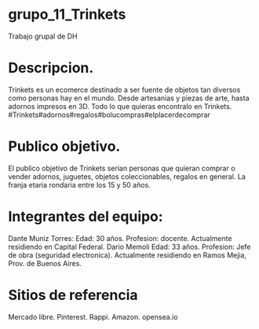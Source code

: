 # grupo_11_Trinkets
Trabajo grupal de DH

# Descripcion. 
Trinkets es un ecomerce destinado a ser fuente de objetos tan diversos como personas hay en el mundo. Desde artesanias y piezas de arte, hasta adornos impresos en 3D. Todo lo que quieras encontralo en Trinkets. #Trinkets#adornos#regalos#bolucompras#elplacerdecomprar
# Publico objetivo.
El publico objetivo de Trinkets serian personas que quieran comprar o vender adornos, juguetes, objetos coleccionables, regalos en general. La franja etaria rondaria entre los 15 y 50 años.

# Integrantes del equipo:

Dante Muniz Torres:
  Edad: 30 años. Profesion: docente. Actualmente residiendo en Capital Federal.
Dario Memoli
  Edad: 33 años. Profesion: Jefe de obra (seguridad electronica). Actualmente residiendo en Ramos Mejia, Prov. de Buenos Aires.



# Sitios de referencia
Mercado libre.
Pinterest.
Rappi.
Amazon.
opensea.io
